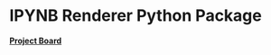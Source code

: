 # IPYNB Renderer Python Package



 [**Project Board**](https://github.com/users/himathaivalappil/projects/3/views/1)